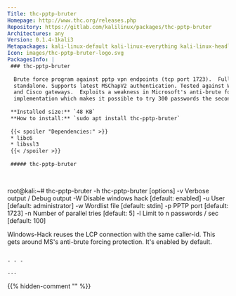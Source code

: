 ```yaml
---
Title: thc-pptp-bruter
Homepage: http://www.thc.org/releases.php
Repository: https://gitlab.com/kalilinux/packages/thc-pptp-bruter
Architectures: any
Version: 0.1.4-1kali3
Metapackages: kali-linux-default kali-linux-everything kali-linux-headless kali-linux-large kali-tools-passwords 
Icon: images/thc-pptp-bruter-logo.svg
PackagesInfo: |
 ### thc-pptp-bruter
 
  Brute force program against pptp vpn endpoints (tcp port 1723).  Fully
  standalone. Supports latest MSChapV2 authentication. Tested against Windows
  and Cisco gateways.  Exploits a weakness in Microsoft's anti-brute force
  implementation which makes it possible to try 300 passwords the second.
 
 **Installed size:** `48 KB`  
 **How to install:** `sudo apt install thc-pptp-bruter`  
 
 {{< spoiler "Dependencies:" >}}
 * libc6 
 * libssl3 
 {{< /spoiler >}}
 
 ##### thc-pptp-bruter
 
 
 ```
 root@kali:~# thc-pptp-bruter -h
 thc-pptp-bruter [options] <remote host IP>
   -v        Verbose output / Debug output
   -W        Disable windows hack [default: enabled]
   -u <user> User [default: administrator]
   -w <file> Wordlist file [default: stdin]
   -p <n>    PPTP port [default: 1723]
   -n <n>    Number of parallel tries [default: 5]
   -l <n>    Limit to n passwords / sec [default: 100]
 
 Windows-Hack reuses the LCP connection with the same caller-id. This
 gets around MS's anti-brute forcing protection. It's enabled by default.
 ```
 
 - - -
 
---
```

{{% hidden-comment "<!--Do not edit anything above this line-->" %}}
